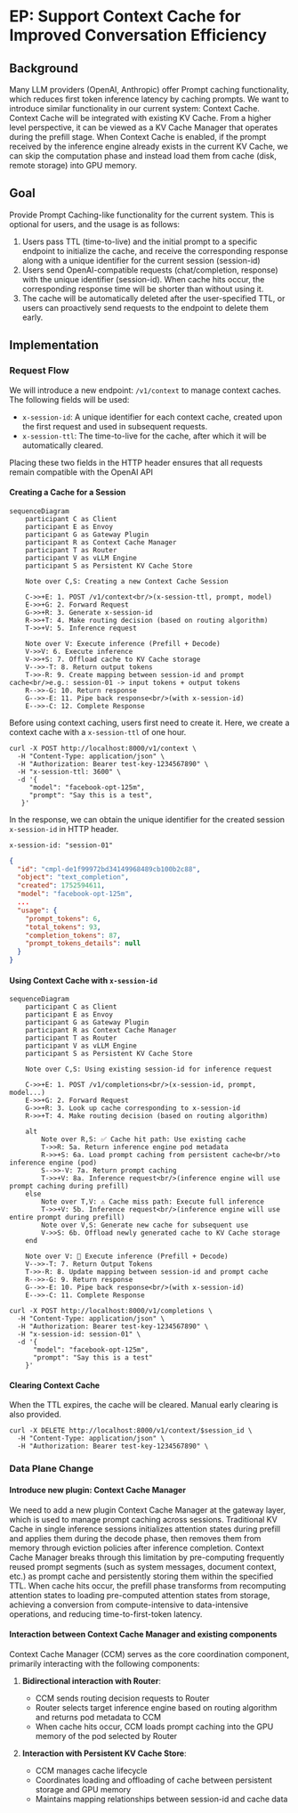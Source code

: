 # EP: Support Context Cache for Improved Conversation Efficiency

## Background

Many LLM providers (OpenAI, Anthropic) offer Prompt caching functionality, which reduces first token inference latency by caching prompts. We want to introduce similar functionality in our current system: Context Cache.
Context Cache will be integrated with existing KV Cache. From a higher level perspective, it can be viewed as a KV Cache Manager that operates during the prefill stage. When Context Cache is enabled, if the prompt received by the inference engine already exists in the current KV Cache, we can skip the computation phase and instead load them from cache (disk, remote storage) into GPU memory.

## Goal

Provide Prompt Caching-like functionality for the current system. This is optional for users, and the usage is as follows:

1. Users pass TTL (time-to-live) and the initial prompt to a specific endpoint to initialize the cache, and receive the corresponding response along with a unique identifier for the current session (session-id)
2. Users send OpenAI-compatible requests (chat/completion, response) with the unique identifier (session-id). When cache hits occur, the corresponding response time will be shorter than without using it.
3. The cache will be automatically deleted after the user-specified TTL, or users can proactively send requests to the endpoint to delete them early.

## Implementation

### Request Flow

We will introduce a new endpoint: `/v1/context` to manage context caches. The following fields will be used:

- `x-session-id`: A unique identifier for each context cache, created upon the first request and used in subsequent requests.
- `x-session-ttl`: The time-to-live for the cache, after which it will be automatically cleared.

Placing these two fields in the HTTP header ensures that all requests remain compatible with the OpenAI API

#### Creating a Cache for a Session

```mermaid
sequenceDiagram
    participant C as Client
    participant E as Envoy
    participant G as Gateway Plugin
    participant R as Context Cache Manager
    participant T as Router
    participant V as vLLM Engine
    participant S as Persistent KV Cache Store

    Note over C,S: Creating a new Context Cache Session
    
    C->>+E: 1. POST /v1/context<br/>(x-session-ttl, prompt, model)
    E->>+G: 2. Forward Request
    G->>+R: 3. Generate x-session-id
    R->>+T: 4. Make routing decision (based on routing algorithm)
    T->>+V: 5. Inference request
    
    Note over V: Execute inference (Prefill + Decode)
    V->>V: 6. Execute inference
    V->>+S: 7. Offload cache to KV Cache storage
    V-->>-T: 8. Return output tokens
    T->>-R: 9. Create mapping between session-id and prompt cache<br/>e.g.: session-01 -> input tokens + output tokens
    R-->>-G: 10. Return response
    G-->>-E: 11. Pipe back response<br/>(with x-session-id)
    E-->>-C: 12. Complete Response
```

Before using context caching, users first need to create it. Here, we create a context cache with a `x-session-ttl` of one hour.

```shell
curl -X POST http://localhost:8000/v1/context \
  -H "Content-Type: application/json" \
  -H "Authorization: Bearer test-key-1234567890" \
  -H "x-session-ttl: 3600" \
  -d '{
     "model": "facebook-opt-125m",
     "prompt": "Say this is a test",
   }'
```

In the response, we can obtain the unique identifier for the created session `x-session-id` in HTTP header.

```
x-session-id: "session-01"
```

```json
{
  "id": "cmpl-de1f99972bd34149968489cb100b2c88",
  "object": "text_completion",
  "created": 1752594611,
  "model": "facebook-opt-125m",
  ...
  "usage": {
    "prompt_tokens": 6,
    "total_tokens": 93,
    "completion_tokens": 87,
    "prompt_tokens_details": null
  }
}
```

#### Using Context Cache with `x-session-id`

```mermaid
sequenceDiagram
    participant C as Client
    participant E as Envoy
    participant G as Gateway Plugin
    participant R as Context Cache Manager
    participant T as Router
    participant V as vLLM Engine
    participant S as Persistent KV Cache Store

    Note over C,S: Using existing session-id for inference request
    
    C->>+E: 1. POST /v1/completions<br/>(x-session-id, prompt, model...)
    E->>+G: 2. Forward Request
    G->>+R: 3. Look up cache corresponding to x-session-id
    R->>+T: 4. Make routing decision (based on routing algorithm)
    
    alt
        Note over R,S: ✅ Cache hit path: Use existing cache
        T->>R: 5a. Return inference engine pod metadata
        R->>+S: 6a. Load prompt caching from persistent cache<br/>to inference engine (pod)
        S-->>-V: 7a. Return prompt caching
        T->>+V: 8a. Inference request<br/>(inference engine will use prompt caching during prefill)
    else
        Note over T,V: ⚠️ Cache miss path: Execute full inference
        T->>+V: 5b. Inference request<br/>(inference engine will use entire prompt during prefill)
        Note over V,S: Generate new cache for subsequent use
        V->>S: 6b. Offload newly generated cache to KV Cache storage
    end
    
    Note over V: 🔄 Execute inference (Prefill + Decode)
    V-->>-T: 7. Return Output Tokens
    T->>-R: 8. Update mapping between session-id and prompt cache
    R-->>-G: 9. Return response
    G-->>-E: 10. Pipe back response<br/>(with x-session-id)
    E-->>-C: 11. Complete Response
```

```shell
curl -X POST http://localhost:8000/v1/completions \
  -H "Content-Type: application/json" \
  -H "Authorization: Bearer test-key-1234567890" \
  -H "x-session-id: session-01" \
  -d '{
      "model": "facebook-opt-125m",
      "prompt": "Say this is a test"
    }'
```

#### Clearing Context Cache

When the TTL expires, the cache will be cleared. Manual early clearing is also provided.

```shell
curl -X DELETE http://localhost:8000/v1/context/$session_id \
  -H "Content-Type: application/json" \
  -H "Authorization: Bearer test-key-1234567890" \
```

### Data Plane Change

#### Introduce new plugin: Context Cache Manager

We need to add a new plugin Context Cache Manager at the gateway layer, which is used to manage prompt caching across sessions. Traditional KV Cache in single inference sessions initializes attention states during prefill and applies them during the decode phase, then removes them from memory through eviction policies after inference completion. Context Cache Manager breaks through this limitation by pre-computing frequently reused prompt segments (such as system messages, document context, etc.) as prompt cache and persistently storing them within the specified TTL. When cache hits occur, the prefill phase transforms from recomputing attention states to loading pre-computed attention states from storage, achieving a conversion from compute-intensive to data-intensive operations, and reducing time-to-first-token latency.

#### Interaction between Context Cache Manager and existing components

Context Cache Manager (CCM) serves as the core coordination component, primarily interacting with the following components:

1. **Bidirectional interaction with Router**:
   - CCM sends routing decision requests to Router
   - Router selects target inference engine based on routing algorithm and returns pod metadata to CCM
   - When cache hits occur, CCM loads prompt caching into the GPU memory of the pod selected by Router

2. **Interaction with Persistent KV Cache Store**:
   - CCM manages cache lifecycle
   - Coordinates loading and offloading of cache between persistent storage and GPU memory
   - Maintains mapping relationships between session-id and cache data
